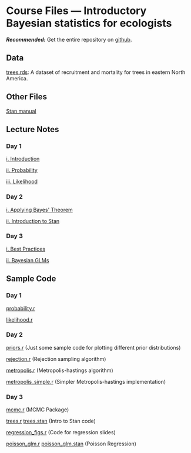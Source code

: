 # Course Files — Introductory Bayesian statistics for ecologists

***Recommended:*** Get the entire repository on [github](https://github.com/mtalluto/BayesCourseIGB2018).

## Data

[trees.rds](https://github.com/mtalluto/BayesCourseIGB2018/blob/master/data/trees.rds): A dataset of recruitment and mortality for trees in eastern North America.

## Other Files
[Stan manual](http://mc-stan.org/users/documentation/)

## Lecture Notes

### Day 1
[i. Introduction](https://github.com/mtalluto/BayesCourseIGB2018/blob/master/lectures/day1/1_i_course_intro.pdf)

[ii. Probability](https://github.com/mtalluto/BayesCourseIGB2018/blob/master/lectures/day1/1_ii_probability.pdf)

[iii. Likelihood](https://github.com/mtalluto/BayesCourseIGB2018/blob/master/lectures/day1/1_iii_likelihood.pdf)

### Day 2
[i. Applying Bayes' Theorem](https://github.com/mtalluto/BayesCourseIGB2018/blob/master/lectures/day2/2_i_applied_bayes.pdf)

[ii. Introduction to Stan](https://github.com/mtalluto/BayesCourseIGB2018/blob/master/lectures/day2/2_ii_intro_stan.pdf)

### Day 3
[i. Best Practices](https://github.com/mtalluto/BayesCourseIGB2018/blob/master/lectures/day3/3_i_mcmc_best_practices.pdf)

[ii. Bayesian GLMs](https://github.com/mtalluto/BayesCourseIGB2018/blob/master/lectures/day3/3_ii_bayesian_glms.pdf)


## Sample Code

### Day 1

[probability.r](https://github.com/mtalluto/BayesCourseIGB2018/blob/master/code/1_ii_probability.r)

[likelihood.r](https://github.com/mtalluto/BayesCourseIGB2018/blob/master/code/1_iii_likelihood.r)

### Day 2
[priors.r](https://github.com/mtalluto/BayesCourseIGB2018/blob/master/code/2_i_priors.r) (Just some sample code for plotting different prior distributions)

[rejection.r](https://github.com/mtalluto/BayesCourseIGB2018/blob/master/code/2_ii_rejection.r) (Rejection sampling algorithm)

[metropolis.r](https://github.com/mtalluto/BayesCourseIGB2018/blob/master/code/2_iii_metropolis.r) (Metropolis-hastings algorithm)

[metropolis_simple.r](https://github.com/mtalluto/BayesCourseIGB2018/blob/master/code/2_iiia_metropolis_simple.r) (Simpler Metropolis-hastings implementation)

### Day 3
[mcmc.r](https://github.com/mtalluto/BayesCourseIGB2018/blob/master/code/3_i_mcmc.r) 
(MCMC Package)

[trees.r](https://github.com/mtalluto/BayesCourseIGB2018/blob/master/code/3_ii_trees.r) 
[trees.stan](https://github.com/mtalluto/BayesCourseIGB2018/blob/master/code/3_ii_trees.stan) (Intro to Stan code)

[regression_figs.r](https://github.com/mtalluto/BayesCourseIGB2018/blob/master/code/3_iii_regression_figs.r) (Code for regression slides)

[poisson_glm.r](https://github.com/mtalluto/BayesCourseIGB2018/blob/master/code/3_iv_poisson_glm.r) 
[poisson_glm.stan](https://github.com/mtalluto/BayesCourseIGB2018/blob/master/code/3_iv_poisson_glm.stan) (Poisson Regression)



